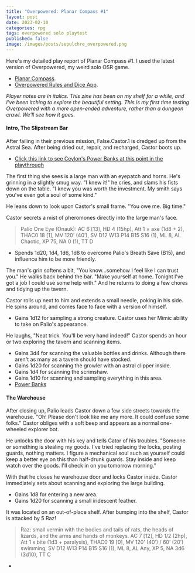 ```yaml
---
title: "Overpowered: Planar Compass #1"
layout: post
date: 2023-02-10
categories: rpg
tags: overpowered solo playtest
published: false
image: /images/posts/sepulchre_overpowered.png
---
```


Here's my detailed play report of Planar Compass #1. I used the latest version of Overpowered, my weird solo OSR game.

<base target="_blank">

 - [Planar Compass](https://www.planarcompass.com/planar-compass-zine/planar-compass-issue-1).
 - [Overpowered Rules and Dice App](/overpowered).

*Player notes are in italics. This zine has been on my shelf for a while, and I've been itching to explore the beautiful setting. This is my first time testing Overpowered with a more open-ended adventure, rather than a dungeon crawl. We'll see how it goes.*

#### Intro, The Slipstream Bar

After failing in their previous mission, False.Castor.1 is dredged up from the Astral Sea. After being dried out, repair, and recharged, Castor boots up.

- [Click this link to see Ceylon's Power Banks at this point in the playthrough](/overpowered?treasure=20-7,4-2&foe=12-3,6-6&obstacle=10-2,8-2&overpower=0&name=False.Castor.1&maxRows=4)

The first thing she sees is a large man with an eyepatch and horns. He's grinning in a slightly smug way. "I knew it!" he cries, and slams his fists down on the table. "I knew you was worth the investment. My smith says you've even got a soul of some kind."

He leans down to look upon Castor's small frame. "You owe me. Big time."

Castor secrets a mist of pheromones directly into the large man's face. 

> Palio One Eye (Onauk): AC 6 [13], HD 4 (15hp), Att 1 × axe (1d8 + 2), THAC0 18 [1], MV 120’ (40’), SV D12 W13 P14 B15 S16 (1), ML 8, AL Chaotic, XP 75, NA 0 (1), TT D

- Spends 1d20, 1d4, 1d6, 1d8 to overcome Palio's Breath Save (B15), and influence him to be more friendly.

The man's grin softens a bit, "You know...somehow I feel like I can trust you." He walks back behind the bar. "Make yourself at home. Tonight I've got a job I could use some help with." And he returns to doing a few chores and tidying up the tavern.

Castor rolls up next to him and extends a small needle, poking in his side. He spins around, and comes face to face with a version of himself.

- Gains 1d12 for sampling a strong creature. Castor uses her Mimic ability to take on Palio's appearance.

He laughs, "Neat trick. You'll be very hand indeed!" Castor spends an hour or two exploring the tavern and scanning items.

- Gains 3d4 for scanning the valuable bottles and drinks. Although there aren't as many as a tavern should have stocked.
- Gains 1d20 for scanning the growler with an astral clipper inside.
- Gains 1d4 for scanning the scrimshaw.
- Gains 1d10 for scanning and sampling everything in this area.
- [Power Banks](https://www.technicalgrimoire.com/overpowered?treasure=4-4,20-6,4-4,4-3&foe=12-7,12-3&obstacle=10-2,10-2&overpower=6&name=False.Castor.1&maxRows=4)

#### The Warehouse

After closing up, Palio leads Castor down a few side streets towards the warehouse. "Oh! Please don't look like me any more. It could confuse some folks." Castor obliges with a soft beep and appears as a normal one-wheeled explorer bot.

He unlocks the door with his key and tells Cator of his troubles. "Someone or something is stealing my goods. I've tried replacing the locks, posting guards, nothing matters. I figure a mechanical soul such as yourself could keep a better eye on this than half-drunk guards. Stay inside and keep watch over the goods. I'll check in on you tomorrow morning."

With that he closes he warehouse door and locks Castor inside. Castor immediately sets about scanning and exploring the large building. 

- Gains 1d8 for entering a new area.
- Gains 1d20 for scanning a small iridescent feather. 

It was located on an out-of-place shelf. After bumping into the shelf, Castor is attacked by 5 Raz! 

> Raz: small vermin with the bodies and tails of rats, the heads of lizards, and the arms and hands of monkeys. AC 7 [12], HD 1/2 (2hp), Att 1 x bite (1d3 + paralysis), THAC0 19 [0], MV 120’ (40’) / 60’ (20’) swimming, SV D12 W13 P14 B15 S16 (1), ML 8, AL Any, XP 5, NA 3d6 (3d10), TT C

- 

